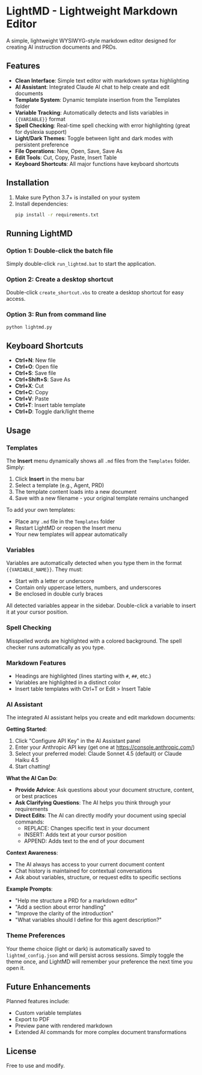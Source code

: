 # LightMD - Lightweight Markdown Editor

A simple, lightweight WYSIWYG-style markdown editor designed for creating AI instruction documents and PRDs.

## Features

- **Clean Interface**: Simple text editor with markdown syntax highlighting
- **AI Assistant**: Integrated Claude AI chat to help create and edit documents
- **Template System**: Dynamic template insertion from the Templates folder
- **Variable Tracking**: Automatically detects and lists variables in `{{VARIABLE}}` format
- **Spell Checking**: Real-time spell checking with error highlighting (great for dyslexia support)
- **Light/Dark Themes**: Toggle between light and dark modes with persistent preference
- **File Operations**: New, Open, Save, Save As
- **Edit Tools**: Cut, Copy, Paste, Insert Table
- **Keyboard Shortcuts**: All major functions have keyboard shortcuts

## Installation

1. Make sure Python 3.7+ is installed on your system
2. Install dependencies:
   ```bash
   pip install -r requirements.txt
   ```

## Running LightMD

### Option 1: Double-click the batch file
Simply double-click `run_lightmd.bat` to start the application.

### Option 2: Create a desktop shortcut
Double-click `create_shortcut.vbs` to create a desktop shortcut for easy access.

### Option 3: Run from command line
```bash
python lightmd.py
```

## Keyboard Shortcuts

- **Ctrl+N**: New file
- **Ctrl+O**: Open file
- **Ctrl+S**: Save file
- **Ctrl+Shift+S**: Save As
- **Ctrl+X**: Cut
- **Ctrl+C**: Copy
- **Ctrl+V**: Paste
- **Ctrl+T**: Insert table template
- **Ctrl+D**: Toggle dark/light theme

## Usage

### Templates
The **Insert** menu dynamically shows all `.md` files from the `Templates` folder. Simply:
1. Click **Insert** in the menu bar
2. Select a template (e.g., Agent, PRD)
3. The template content loads into a new document
4. Save with a new filename - your original template remains unchanged

To add your own templates:
- Place any `.md` file in the `Templates` folder
- Restart LightMD or reopen the Insert menu
- Your new templates will appear automatically

### Variables
Variables are automatically detected when you type them in the format `{{VARIABLE_NAME}}`. They must:
- Start with a letter or underscore
- Contain only uppercase letters, numbers, and underscores
- Be enclosed in double curly braces

All detected variables appear in the sidebar. Double-click a variable to insert it at your cursor position.

### Spell Checking
Misspelled words are highlighted with a colored background. The spell checker runs automatically as you type.

### Markdown Features
- Headings are highlighted (lines starting with `#`, `##`, etc.)
- Variables are highlighted in a distinct color
- Insert table templates with Ctrl+T or Edit > Insert Table

### AI Assistant
The integrated AI assistant helps you create and edit markdown documents:

**Getting Started**:
1. Click "Configure API Key" in the AI Assistant panel
2. Enter your Anthropic API key (get one at https://console.anthropic.com/)
3. Select your preferred model: Claude Sonnet 4.5 (default) or Claude Haiku 4.5
4. Start chatting!

**What the AI Can Do**:
- **Provide Advice**: Ask questions about your document structure, content, or best practices
- **Ask Clarifying Questions**: The AI helps you think through your requirements
- **Direct Edits**: The AI can directly modify your document using special commands:
  - REPLACE: Changes specific text in your document
  - INSERT: Adds text at your cursor position
  - APPEND: Adds text to the end of your document

**Context Awareness**:
- The AI always has access to your current document content
- Chat history is maintained for contextual conversations
- Ask about variables, structure, or request edits to specific sections

**Example Prompts**:
- "Help me structure a PRD for a markdown editor"
- "Add a section about error handling"
- "Improve the clarity of the introduction"
- "What variables should I define for this agent description?"

### Theme Preferences
Your theme choice (light or dark) is automatically saved to `lightmd_config.json` and will persist across sessions. Simply toggle the theme once, and LightMD will remember your preference the next time you open it.

## Future Enhancements

Planned features include:
- Custom variable templates
- Export to PDF
- Preview pane with rendered markdown
- Extended AI commands for more complex document transformations

## License

Free to use and modify.
